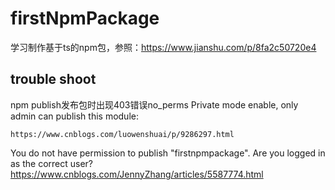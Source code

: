 # firstNpmPackage

学习制作基于ts的npm包，参照：https://www.jianshu.com/p/8fa2c50720e4

## trouble shoot

npm publish发布包时出现403错误no_perms Private mode enable, only admin can publish this module:

    https://www.cnblogs.com/luowenshuai/p/9286297.html

You do not have permission to publish "firstnpmpackage". Are you logged in as the correct user?     
    https://www.cnblogs.com/JennyZhang/articles/5587774.html
    